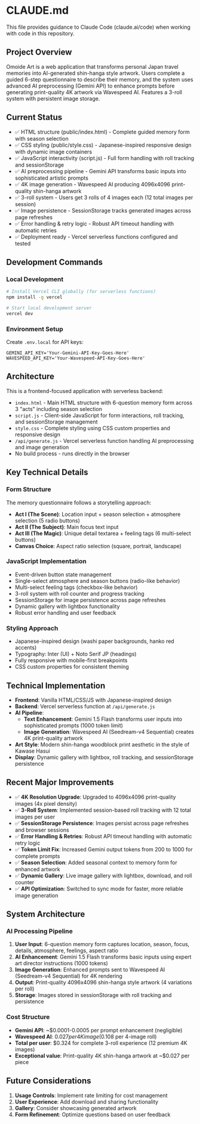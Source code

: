 # CLAUDE.md

This file provides guidance to Claude Code (claude.ai/code) when working with code in this repository.

## Project Overview

Omoide Art is a web application that transforms personal Japan travel memories into AI-generated shin-hanga style artwork. Users complete a guided 6-step questionnaire to describe their memory, and the system uses advanced AI preprocessing (Gemini API) to enhance prompts before generating print-quality 4K artwork via Wavespeed AI. Features a 3-roll system with persistent image storage.

## Current Status
- ✅ HTML structure (public/index.html) - Complete guided memory form with season selection
- ✅ CSS styling (public/style.css) - Japanese-inspired responsive design with dynamic image containers
- ✅ JavaScript interactivity (script.js) - Full form handling with roll tracking and sessionStorage
- ✅ AI preprocessing pipeline - Gemini API transforms basic inputs into sophisticated artistic prompts
- ✅ 4K image generation - Wavespeed AI producing 4096x4096 print-quality shin-hanga artwork
- ✅ 3-roll system - Users get 3 rolls of 4 images each (12 total images per session)
- ✅ Image persistence - SessionStorage tracks generated images across page refreshes
- ✅ Error handling & retry logic - Robust API timeout handling with automatic retries
- ✅ Deployment ready - Vercel serverless functions configured and tested

## Development Commands

### Local Development
```bash
# Install Vercel CLI globally (for serverless functions)
npm install -g vercel

# Start local development server
vercel dev
```

### Environment Setup
Create `.env.local` for API keys:
```
GEMINI_API_KEY='Your-Gemini-API-Key-Goes-Here'
WAVESPEED_API_KEY='Your-Wavespeed-API-Key-Goes-Here'
```

## Architecture

This is a frontend-focused application with serverless backend:

- `index.html` - Main HTML structure with 6-question memory form across 3 "acts" including season selection
- `script.js` - Client-side JavaScript for form interactions, roll tracking, and sessionStorage management
- `style.css` - Complete styling using CSS custom properties and responsive design
- `/api/generate.js` - Vercel serverless function handling AI preprocessing and image generation
- No build process - runs directly in the browser

## Key Technical Details

### Form Structure
The memory questionnaire follows a storytelling approach:
- **Act I (The Scene)**: Location input + season selection + atmosphere selection (5 radio buttons)
- **Act II (The Subject)**: Main focus text input
- **Act III (The Magic)**: Unique detail textarea + feeling tags (6 multi-select buttons)
- **Canvas Choice**: Aspect ratio selection (square, portrait, landscape)

### JavaScript Implementation
- Event-driven button state management
- Single-select atmosphere and season buttons (radio-like behavior)
- Multi-select feeling tags (checkbox-like behavior)
- 3-roll system with roll counter and progress tracking
- SessionStorage for image persistence across page refreshes
- Dynamic gallery with lightbox functionality
- Robust error handling and user feedback

### Styling Approach
- Japanese-inspired design (washi paper backgrounds, hanko red accents)
- Typography: Inter (UI) + Noto Serif JP (headings)
- Fully responsive with mobile-first breakpoints
- CSS custom properties for consistent theming

## Technical Implementation
- **Frontend**: Vanilla HTML/CSS/JS with Japanese-inspired design
- **Backend**: Vercel serverless function at `/api/generate.js`
- **AI Pipeline**:
  - **Text Enhancement**: Gemini 1.5 Flash transforms user inputs into sophisticated prompts (1000 token limit)
  - **Image Generation**: Wavespeed AI (Seedream-v4 Sequential) creates 4K print-quality artwork
- **Art Style**: Modern shin-hanga woodblock print aesthetic in the style of Kawase Hasui
- **Display**: Dynamic gallery with lightbox, roll tracking, and sessionStorage persistence

## Recent Major Improvements
- ✅ **4K Resolution Upgrade**: Upgraded to 4096x4096 print-quality images (4x pixel density)
- ✅ **3-Roll System**: Implemented session-based roll tracking with 12 total images per user
- ✅ **SessionStorage Persistence**: Images persist across page refreshes and browser sessions
- ✅ **Error Handling & Retries**: Robust API timeout handling with automatic retry logic
- ✅ **Token Limit Fix**: Increased Gemini output tokens from 200 to 1000 for complete prompts
- ✅ **Season Selection**: Added seasonal context to memory form for enhanced artwork
- ✅ **Dynamic Gallery**: Live image gallery with lightbox, download, and roll counter
- ✅ **API Optimization**: Switched to sync mode for faster, more reliable image generation

## System Architecture

### AI Processing Pipeline
1. **User Input**: 6-question memory form captures location, season, focus, details, atmosphere, feelings, aspect ratio
2. **AI Enhancement**: Gemini 1.5 Flash transforms basic inputs using expert art director instructions (1000 tokens)
3. **Image Generation**: Enhanced prompts sent to Wavespeed AI (Seedream-v4 Sequential) for 4K rendering
4. **Output**: Print-quality 4096x4096 shin-hanga style artwork (4 variations per roll)
5. **Storage**: Images stored in sessionStorage with roll tracking and persistence

### Cost Structure
- **Gemini API**: ~$0.0001-0.0005 per prompt enhancement (negligible)
- **Wavespeed AI**: $0.027 per 4K image ($0.108 per 4-image roll)
- **Total per user**: $0.324 for complete 3-roll experience (12 premium 4K images)
- **Exceptional value**: Print-quality 4K shin-hanga artwork at ~$0.027 per piece

## Future Considerations
1. **Usage Controls**: Implement rate limiting for cost management
2. **User Experience**: Add download and sharing functionality
3. **Gallery**: Consider showcasing generated artwork
4. **Form Refinement**: Optimize questions based on user feedback